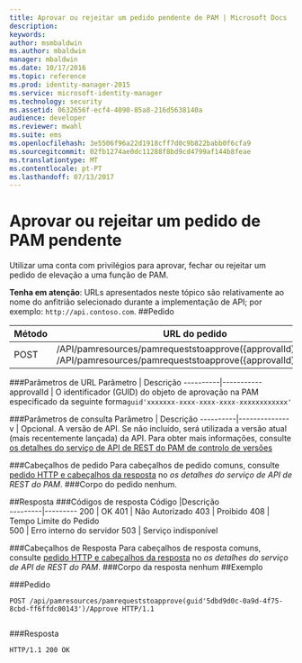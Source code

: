 ```yaml
---
title: Aprovar ou rejeitar um pedido pendente de PAM | Microsoft Docs
description: 
keywords: 
author: msmbaldwin
ms.author: mbaldwin
manager: mbaldwin
ms.date: 10/17/2016
ms.topic: reference
ms.prod: identity-manager-2015
ms.service: microsoft-identity-manager
ms.technology: security
ms.assetid: 0632656f-ecf4-4090-85a8-216d5638140a
audience: developer
ms.reviewer: mwahl
ms.suite: ems
ms.openlocfilehash: 3e5506f96a22d1918cff7d0c9b822babb0f6cfa9
ms.sourcegitcommit: 02fb1274ae0dc11288f8bd9cd4799af144b8feae
ms.translationtype: MT
ms.contentlocale: pt-PT
ms.lasthandoff: 07/13/2017
---
```

# <a name="approve-or-reject-a-pending-pam-request"></a>Aprovar ou rejeitar um pedido de PAM pendente
Utilizar uma conta com privilégios para aprovar, fechar ou rejeitar um pedido de elevação a uma função de PAM.

**Tenha em atenção**: URLs apresentados neste tópico são relativamente ao nome do anfitrião selecionado durante a implementação de API; por exemplo: `http://api.contoso.com`.
##<a name="request"></a>Pedido


Método  |URL do pedido  
---------|---------
POST     |/API/pamresources/pamrequeststoapprove({approvalId)/Approve <br/>/API/pamresources/pamrequeststoapprove({approvalId)/Reject

###<a name="url-parameters"></a>Parâmetros de URL
Parâmetro | Descrição
----------|-----------
approvalId | O identificador (GUID) do objeto de aprovação na PAM especificado da seguinte forma`guid'xxxxxxx-xxxx-xxxx-xxxx-xxxxxxxxxxxx'`

###<a name="query-parameters"></a>Parâmetros de consulta
Parâmetro | Descrição
----------|--------------
v | Opcional. A versão de API. Se não incluído, será utilizada a versão atual (mais recentemente lançada) da API. Para obter mais informações, consulte [os detalhes do serviço de API de REST do PAM de controlo de versões](privileged-access-management-rest-api-service-details.md#versioning)


###<a name="request-headers"></a>Cabeçalhos de pedido
Para cabeçalhos de pedido comuns, consulte [pedido HTTP e cabeçalhos da resposta](privileged-access-management-rest-api-service-details.md#http-request-and-response-headers) no *os detalhes do serviço de API de REST do PAM*.
###<a name="request-body"></a>Corpo do pedido
nenhum.

##<a name="response"></a>Resposta
###<a name="response-codes"></a>Códigos de resposta
Código  |Descrição  
---------|---------
200 | OK
401 | Não Autorizado
403 | Proibido
408 | Tempo Limite do Pedido   
500 | Erro interno do servidor
503 | Serviço indisponível

###<a name="response-headers"></a>Cabeçalhos de Resposta
Para cabeçalhos de resposta comuns, consulte [pedido HTTP e cabeçalhos da resposta](privileged-access-management-rest-api-service-details.md#http-request-and-response-headers) no *os detalhes do serviço de API de REST do PAM*.
###<a name="response-body"></a>Corpo da resposta
nenhum
##<a name="example"></a>Exemplo

###<a name="request"></a>Pedido
```
POST /api/pamresources/pamrequeststoapprove(guid'5dbd9d0c-0a9d-4f75-8cbd-ff6ffdc00143')/Approve HTTP/1.1


```
###<a name="response"></a>Resposta
```
HTTP/1.1 200 OK

```       
